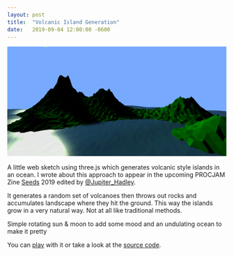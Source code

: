 ```yaml
---
layout: post
title:  "Volcanic Island Generation"
date:   2019-09-04 12:00:00 -0600
---
```


![](/images/volcanic-islands.png)

A little web sketch using three.js which generates volcanic style islands in an ocean. I wrote about this approach to appear in the upcoming PROCJAM Zine [Seeds](http://www.procjam.com/seeds/) 2019 edited by [@Jupiter_Hadley](https://twitter.com/Jupiter_Hadley).

It generates a random set of volcanoes then throws out rocks and accumulates landscape where they hit the ground. This way the islands grow in a very natural way. Not at all like traditional methods.

Simple rotating sun & moon to add some mood and an undulating ocean to make it pretty

You can [play](https://seanbutler.github.io/Sketches/Island/) with it or take a look at the [source code](https://github.com/seanbutler/Sketches/tree/master/Island).
